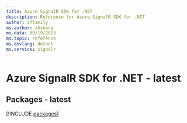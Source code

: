 ```yaml
---
title: Azure SignalR SDK for .NET
description: Reference for Azure SignalR SDK for .NET
author: sffamily
ms.author: zhshang
ms.data: 09/19/2023
ms.topic: reference
ms.devlang: dotnet
ms.service: signalr
---
```

# Azure SignalR SDK for .NET - latest
## Packages - latest
[!INCLUDE [packages](signalr-index.md)]